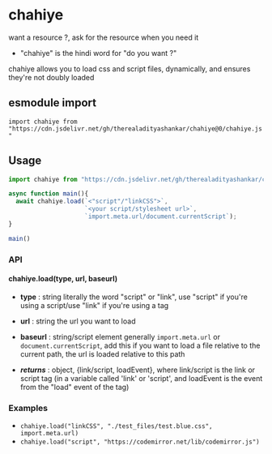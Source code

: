 # chahiye
want a resource ?, ask for the resource when you need it

- "chahiye" is the hindi word for "do you want ?"

chahiye allows you to load css and script files, dynamically, and ensures they're not doubly loaded

esmodule import
---------------
`import chahiye from "https://cdn.jsdelivr.net/gh/therealadityashankar/chahiye@0/chahiye.js"`

Usage
-----

```javascript
import chahiye from "https://cdn.jsdelivr.net/gh/therealadityashankar/chahiye@0/chahiye.js"

async function main(){
  await chahiye.load(`<"script"/"linkCSS">`, 
                     `<your script/stylesheet url>`, 
                     `import.meta.url/document.currentScript`);
}

main()
```

### API
#### chahiye.load(type, url, baseurl)

- **type** : string
  literally the word "script" or "link",
  use "script" if you're using a script/use "link" if you're using a <link> tag

- **url** : string
  the url you want to load

- **baseurl** : string/script element
  generally `import.meta.url` or `document.currentScript`,
  add this if you want to load a file relative to the current path,
  the url is loaded relative to this path

- ***returns*** : object, {link/script, loadEvent}, where link/script is the link or script tag (in a variable called 'link' or 'script', and loadEvent is the event from the "load" event of the tag)

### Examples

- `chahiye.load("linkCSS", "./test_files/test.blue.css", import.meta.url)`
- `chahiye.load("script", "https://codemirror.net/lib/codemirror.js")`
